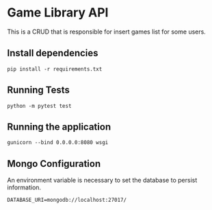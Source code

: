 # Game Library API

This is a CRUD that is responsible for insert games list for some users.

## Install dependencies

`pip install -r requirements.txt`

## Running Tests

`python -m pytest test`

## Running the application

`gunicorn --bind 0.0.0.0:8080 wsgi`

## Mongo Configuration

An environment variable is necessary to set the database to persist information.

`DATABASE_URI=mongodb://localhost:27017/`